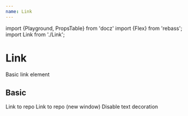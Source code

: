 ```yaml
---
name: Link
---
```


import {Playground, PropsTable} from 'docz'
import {Flex} from 'rebass';
import Link from './Link';

# Link

Basic link element

<PropsTable of={Link} />

## Basic

<Playground>
  <Flex flexDirection="column">
    <Link href="https://github.com/chrisrzhou/ui">Link to repo</Link>
    <Link href="https://github.com/chrisrzhou/ui" target="_blank">
      Link to repo (new window)
    </Link>
    <Link
      disableTextDecoration
      href="https://github.com/chrisrzhou/ui">
      Disable text decoration
    </Link>
  </Flex>
</Playground>
